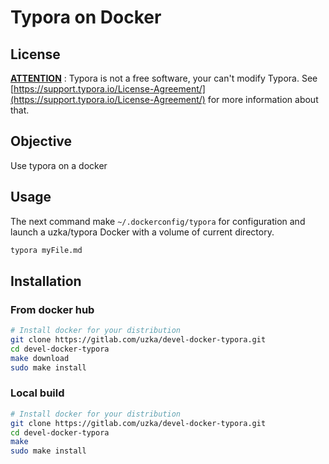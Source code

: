 # Typora on Docker

## License

**<u>ATTENTION</u>** : Typora is not a free software, your can't modify Typora. See [https://support.typora.io/License-Agreement/](https://support.typora.io/License-Agreement/) for more information about that.

## Objective

Use typora on a docker

## Usage

The next command make `~/.dockerconfig/typora` for configuration and launch a uzka/typora Docker with a volume of current directory.

```sh
typora myFile.md
```

## Installation

### From docker hub

```sh
# Install docker for your distribution
git clone https://gitlab.com/uzka/devel-docker-typora.git
cd devel-docker-typora
make download
sudo make install
```

### Local build

```sh
# Install docker for your distribution
git clone https://gitlab.com/uzka/devel-docker-typora.git
cd devel-docker-typora
make
sudo make install
```

